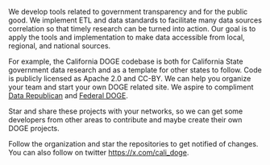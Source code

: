 We develop tools related to government transparency and for the public good. We implement ETL and data standards to facilitate many data sources correlation so that timely research can be turned into action. Our goal is to apply the tools and implementation to make data accessible from local, regional, and national sources.

For example, the California DOGE codebase is both for California State government data research and as a template for other states to follow. Code is publicly licensed as Apache 2.0 and CC-BY. We can help you organize your team and start your own DOGE related site. We aspire to compliment [Data Republican](https://datarepublican.com) and [Federal DOGE](https://doge.gov).

Star and share these projects with your networks, so we can get some developers from other areas to contribute and maybe create their own DOGE projects.

Follow the organization and star the repositories to get notified of changes. You can also follow on twitter https://x.com/cali_doge.
